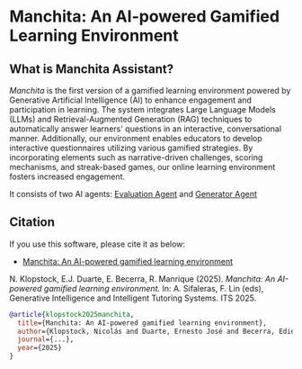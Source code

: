# Manchita: An AI-powered Gamified Learning Environment

<!-- 
<p align="center">
  <img src="https://github.com/user-attachments/assets/00501bc2-759e-4557-a102-ee92ce915cdb" alt="manchita logo" width="400"/>
</p>
-->

## What is Manchita Assistant?
*Manchita* is the first version of a gamified learning environment powered by Generative Artificial Intelligence (AI) to enhance engagement and participation in learning. The system integrates Large Language Models (LLMs) and Retrieval-Augmented Generation (RAG) techniques to automatically answer learners' questions in an interactive, conversational manner. Additionally, our environment enables educators to develop interactive questionnaires utilizing various gamified strategies. By incorporating elements such as narrative-driven challenges, scoring mechanisms, and streak-based games, our online learning environment fosters increased engagement.

It consists of two AI agents: [Evaluation Agent](./app/agent/README.md) and [Generator Agent](./app/generator/README.md)

## Citation

If you use this software, please cite it as below:

* [Manchita: An AI-powered gamified learning environment](!TODO)

N. Klopstock, E.J. Duarte, E. Becerra, R. Manrique (2025). *Manchita: An AI-powered gamified learning environment.* In: A. Sifaleras, F. Lin (eds), Generative Intelligence and Intelligent Tutoring Systems. ITS 2025.

```bibtex
@article{klopstock2025manchita,
  title={Manchita: An AI-powered gamified learning environment},
  author={Klopstock, Nicolás and Duarte, Ernesto José and Becerra, Edier and Manrique, Rubén},
  journal={...},
  year={2025}
}
